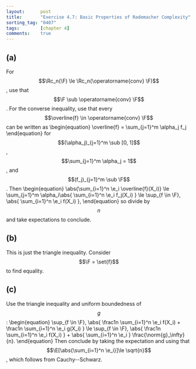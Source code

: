 ```yaml
---
layout:      post
title:       "Exercise 4.7: Basic Properties of Rademacher Complexity"
sorting_tag: "0407"
tags:        [chapter 4]
comments:    true
---
```


## (a)

For $$\Rc_n(\F) \le \Rc_n(\operatorname{conv} \F)$$, use that $$\F \sub \operatorname{conv} \F$$.
For the converse inequality, use that every $$\overline{f} \in \operatorname{conv} \F$$ can be written as
\begin{equation}
    \overline{f} = \sum_{j=1}^m \alpha_j f_j
\end{equation}
for $$(\alpha_j)_{j=1}^m \sub [0, 1]$$, $$\sum_{j=1}^m \alpha_j = 1$$, and $$(f_j)_{j=1}^m \sub \F$$.
Then
\begin{equation}
    \abs{\sum_{i=1}^n \e_i \overline{f}(X_i)}
    \le \sum_{j=1}^m \alpha_i\abs{
        \sum_{i=1}^n \e_i f_j(X_i)
    }
    \le \sup_{f \in \F}\, \abs{
        \sum_{i=1}^n \e_i f(X_i)
    },
\end{equation}
so divide by $$n$$ and take expectations to conclude.

## (b)
This is just the triangle inequality.
Consider $$\F = \set{f}$$ to find equality.

## (c)
Use the triangle inequality and uniform boundedness of $$g$$:
\begin{equation}
    \sup_{f \in \F}\, \abs{
            \frac1n \sum_{i=1}^n \e_i f(X_i)
            + \frac1n \sum_{i=1}^n \e_i g(X_i)
        }
    \le
        \sup_{f \in \F}\, \abs{
            \frac1n \sum_{i=1}^n \e_i f(X_i)
        } + \abs{
            \sum_{i=1}^n \e_i
        }  \frac{\norm{g}_\infty}{n}.
\end{equation}
Then conclude by taking the expectation and using that $$\E[\abs{\sum_{i=1}^n \e_i}]\le \sqrt{n}$$, which follows from Cauchy--Schwarz.